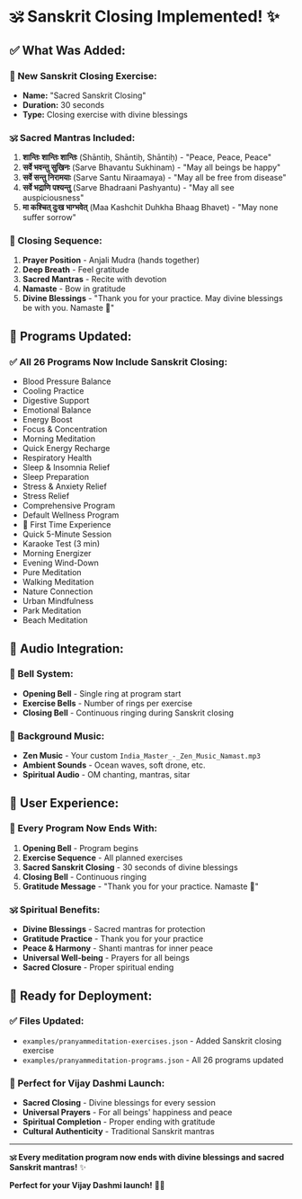 # 🕉️ **Sanskrit Closing Implemented!** ✨

## ✅ **What Was Added:**

### **🎯 New Sanskrit Closing Exercise:**
- **Name:** "Sacred Sanskrit Closing"
- **Duration:** 30 seconds
- **Type:** Closing exercise with divine blessings

### **🕉️ Sacred Mantras Included:**
1. **शान्तिः शान्तिः शान्तिः** (Shāntiḥ, Shāntiḥ, Shāntiḥ) - "Peace, Peace, Peace"
2. **सर्वे भवन्तु सुखिनः** (Sarve Bhavantu Sukhinam) - "May all beings be happy"
3. **सर्वे सन्तु निरामयाः** (Sarve Santu Niraamaya) - "May all be free from disease"
4. **सर्वे भद्राणि पश्यन्तु** (Sarve Bhadraani Pashyantu) - "May all see auspiciousness"
5. **मा कश्चित् दुःख भाग्भवेत्** (Maa Kashchit Duhkha Bhaag Bhavet) - "May none suffer sorrow"

### **🙏 Closing Sequence:**
1. **Prayer Position** - Anjali Mudra (hands together)
2. **Deep Breath** - Feel gratitude
3. **Sacred Mantras** - Recite with devotion
4. **Namaste** - Bow in gratitude
5. **Divine Blessings** - "Thank you for your practice. May divine blessings be with you. Namaste 🙏"

## 🎉 **Programs Updated:**

### **✅ All 26 Programs Now Include Sanskrit Closing:**
- Blood Pressure Balance
- Cooling Practice  
- Digestive Support
- Emotional Balance
- Energy Boost
- Focus & Concentration
- Morning Meditation
- Quick Energy Recharge
- Respiratory Health
- Sleep & Insomnia Relief
- Sleep Preparation
- Stress & Anxiety Relief
- Stress Relief
- Comprehensive Program
- Default Wellness Program
- 🌅 First Time Experience
- Quick 5-Minute Session
- Karaoke Test (3 min)
- Morning Energizer
- Evening Wind-Down
- Pure Meditation
- Walking Meditation
- Nature Connection
- Urban Mindfulness
- Park Meditation
- Beach Meditation

## 🎵 **Audio Integration:**

### **🔔 Bell System:**
- **Opening Bell** - Single ring at program start
- **Exercise Bells** - Number of rings per exercise
- **Closing Bell** - Continuous ringing during Sanskrit closing

### **🎵 Background Music:**
- **Zen Music** - Your custom `India_Master_-_Zen_Music_Namast.mp3`
- **Ambient Sounds** - Ocean waves, soft drone, etc.
- **Spiritual Audio** - OM chanting, mantras, sitar

## 🧘 **User Experience:**

### **📱 Every Program Now Ends With:**
1. **Opening Bell** - Program begins
2. **Exercise Sequence** - All planned exercises
3. **Sacred Sanskrit Closing** - 30 seconds of divine blessings
4. **Closing Bell** - Continuous ringing
5. **Gratitude Message** - "Thank you for your practice. Namaste 🙏"

### **🕉️ Spiritual Benefits:**
- **Divine Blessings** - Sacred mantras for protection
- **Gratitude Practice** - Thank you for your practice
- **Peace & Harmony** - Shanti mantras for inner peace
- **Universal Well-being** - Prayers for all beings
- **Sacred Closure** - Proper spiritual ending

## 🚀 **Ready for Deployment:**

### **✅ Files Updated:**
- `examples/pranyammeditation-exercises.json` - Added Sanskrit closing exercise
- `examples/pranyammeditation-programs.json` - All 26 programs updated

### **🎯 Perfect for Vijay Dashmi Launch:**
- **Sacred Closing** - Divine blessings for every session
- **Universal Prayers** - For all beings' happiness and peace
- **Spiritual Completion** - Proper ending with gratitude
- **Cultural Authenticity** - Traditional Sanskrit mantras

---

**🕉️ Every meditation program now ends with divine blessings and sacred Sanskrit mantras!** ✨

**Perfect for your Vijay Dashmi launch!** 🎉🙏
